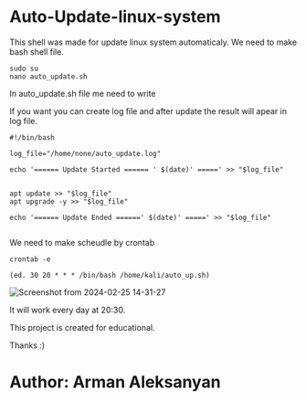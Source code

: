 # Auto-Update-linux-system
This shell was made for update linux system automaticaly.
We need to make bash shell file. 

```
sudo su
nano auto_update.sh

```
In auto_update.sh file me need to write 

If you want you can create log file and after update the result will apear in log file.

```
#!/bin/bash

log_file="/home/none/auto_update.log"

echo '====== Update Started ====== ' $(date)' =====' >> "$log_file"


apt update >> "$log_file"
apt upgrade -y >> "$log_file"

echo '====== Update Ended ======' $(date)' =====' >> "$log_file"


```

We need to make scheudle by crontab

```
crontab -e

(ed. 30 20 * * * /bin/bash /home/kali/auto_up.sh)
```
![Screenshot from 2024-02-25 14-31-27](https://github.com/arman-0201/Auto-Update-linux-system/assets/145873155/472412d6-9037-4cc6-85d1-b3c414bea301)


It will work every day at 20:30.

This project is created for educational.

Thanks :)


# Author: Arman Aleksanyan
